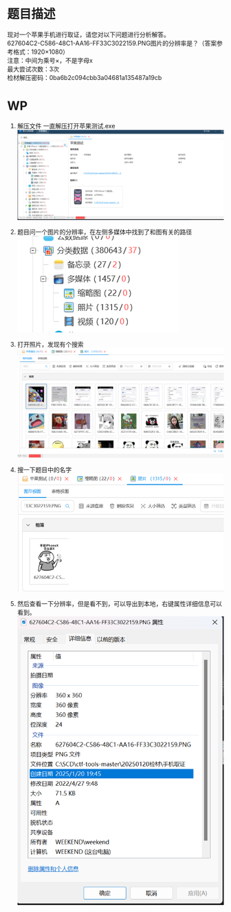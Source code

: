 # 题目描述  
现对一个苹果手机进行取证，请您对以下问题进行分析解答。  
627604C2-C586-48C1-AA16-FF33C3022159.PNG图片的分辨率是？（答案参考格式：1920×1080）  
注意：中间为乘号×，不是字母x  
最大尝试次数：3次  
检材解压密码：0ba6b2c094cbb3a04681a135487a19cb  

# WP
1. 解压文件 一直解压打开苹果测试.exe  
![alt text](image.png)  

2. 题目问一个图片的分辨率，在左侧多媒体中找到了和图有关的路径  
![alt text](image-1.png)  

3. 打开照片，发现有个搜索  
![alt text](image-2.png)  

4. 搜一下题目中的名字  
![alt text](image-3.png)

5. 然后查看一下分辨率，但是看不到，可以导出到本地，右键属性详细信息可以看到。  
![alt text](image-4.png)

